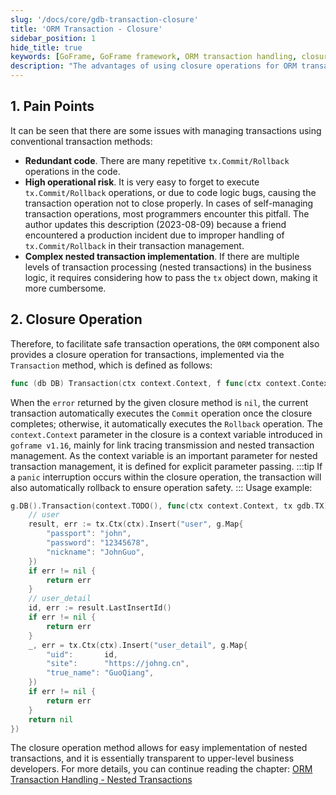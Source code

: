 ```yaml
---
slug: '/docs/core/gdb-transaction-closure'
title: 'ORM Transaction - Closure'
sidebar_position: 1
hide_title: true
keywords: [GoFrame, GoFrame framework, ORM transaction handling, closure operation, transaction management, code simplification, nested transactions, automatic commit, automatic rollback, context parameters]
description: "The advantages of using closure operations for ORM transaction handling in the GoFrame framework, including reducing redundant code, lowering operational risks, and simplifying nested transactions, achieving automatic commit and rollback functions, and introducing the role of context parameters in nested transaction management to ensure transaction processing safety and simplicity."
---
```


## 1. Pain Points

It can be seen that there are some issues with managing transactions using conventional transaction methods:

- **Redundant code**. There are many repetitive `tx.Commit/Rollback` operations in the code.
- **High operational risk**. It is very easy to forget to execute `tx.Commit/Rollback` operations, or due to code logic bugs, causing the transaction operation not to close properly. In cases of self-managing transaction operations, most programmers encounter this pitfall. The author updates this description (2023-08-09) because a friend encountered a production incident due to improper handling of `tx.Commit/Rollback` in their transaction management.
- **Complex nested transaction implementation**. If there are multiple levels of transaction processing (nested transactions) in the business logic, it requires considering how to pass the `tx` object down, making it more cumbersome.

## 2. Closure Operation

Therefore, to facilitate safe transaction operations, the `ORM` component also provides a closure operation for transactions, implemented via the `Transaction` method, which is defined as follows:

```go
func (db DB) Transaction(ctx context.Context, f func(ctx context.Context, tx TX) error) (err error)
```

When the `error` returned by the given closure method is `nil`, the current transaction automatically executes the `Commit` operation once the closure completes; otherwise, it automatically executes the `Rollback` operation. The `context.Context` parameter in the closure is a context variable introduced in `goframe v1.16`, mainly for link tracing transmission and nested transaction management. As the context variable is an important parameter for nested transaction management, it is defined for explicit parameter passing.
:::tip
If a `panic` interruption occurs within the closure operation, the transaction will also automatically rollback to ensure operation safety.
:::
Usage example:

```go
g.DB().Transaction(context.TODO(), func(ctx context.Context, tx gdb.TX) error {
    // user
    result, err := tx.Ctx(ctx).Insert("user", g.Map{
        "passport": "john",
        "password": "12345678",
        "nickname": "JohnGuo",
    })
    if err != nil {
        return err
    }
    // user_detail
    id, err := result.LastInsertId()
    if err != nil {
        return err
    }
    _, err = tx.Ctx(ctx).Insert("user_detail", g.Map{
        "uid":       id,
        "site":      "https://johng.cn",
        "true_name": "GuoQiang",
    })
    if err != nil {
        return err
    }
    return nil
})
```

The closure operation method allows for easy implementation of nested transactions, and it is essentially transparent to upper-level business developers. For more details, you can continue reading the chapter: [ORM Transaction Handling - Nested Transactions](ORM事务处理-嵌套事务.md)